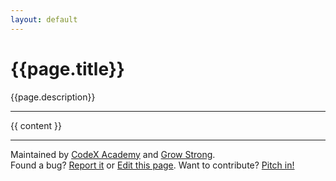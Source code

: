 ```yaml
---
layout: default
---
```

<h1>{{page.title}}</h1>
<span style="float: right; width: 200px; text-align: right;"><a id="spanish-link" href="#" style="display: none; border: none;">Español</a></span>

{{page.description}}

<p><hr/></p>

{{ content }}

<div id="codex-pathway" style="display: none;"><i>This module is part of the Level {{page.level}} WebDev Pathway at CodeX Academy. For more information, <a href="https://webdev.codex.academy/{{page.level}}">click here</a>.</i></div>

<p><hr/></p>

<p>Maintained by <a href='https://codex.academy'>CodeX Academy</a> and <a href='https://growstrong.io'>Grow Strong</a>.<br/>
Found a bug? <a href='{{site.github.repository_url}}/issues}}'>Report it</a> or <a href="{{site.github.repository_url}}/blob/master/{{page.path}}">Edit this page</a>. Want to contribute? <a href="{{ link /contributing.md }}">Pitch in!</a></p>

<script>
setTimeout(()=> {
    if({{page.hasSpanish}}){
        const url = "{{site.url}}{{page.url}}";
        const es_url = url.replace(".html","-es.html");
        const link = document.getElementById("spanish-link");
        link.href = es_url;
        link.style.display = "block";
    }
    if({{page.level}}){
        const section = document.getElementById("codex-pathway");        
        section.style.display = "block";
    }
}, 500);
</script>

<style>
#codex-pathway { padding: 20px; position: absolute; top: 20px; right: 20px; border-radius: 20px; background-color: #EEEEEE; }
</style>